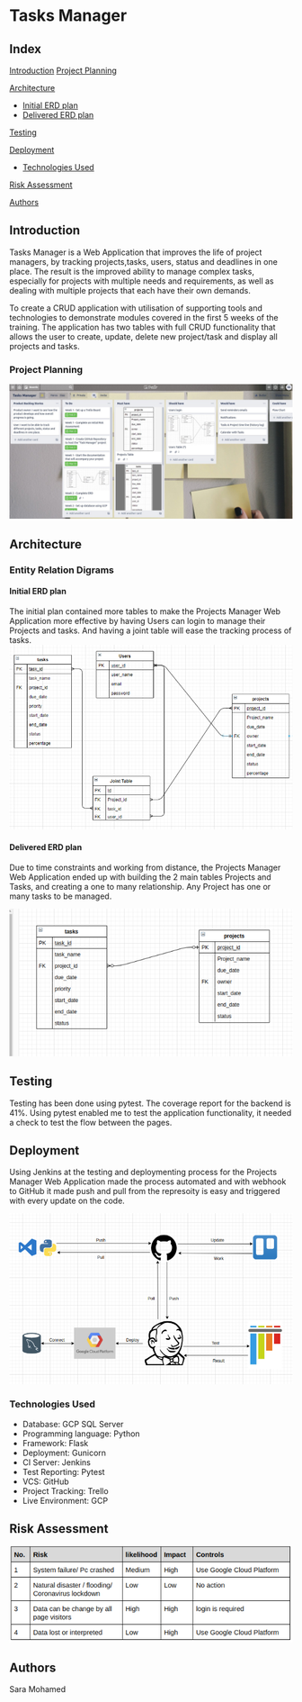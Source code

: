 
# Tasks Manager


## Index
[Introduction](#Introduction)
[Project Planning](#Project_planning)
   
[Architecture](#Architecture)
   * [Initial ERD plan](#Initial_ERD_plan)
   * [Delivered ERD plan](#Delivered_ERD_plan)
	
[Testing](#testing)
     
[Deployment](#depl)
   * [Technologies Used](#tech)
   
[Risk Assessment](#Risk_Assessment)
     
[Authors](#auth)


<a name="Introduction"></a>
## Introduction

Tasks Manager is a Web Application that improves the life of project managers, by tracking projects,tasks, users, status and deadlines in one place.
The result is the improved ability to manage complex tasks, especially for projects with multiple needs and requirements, as well as dealing with multiple projects that each have their own demands.

To create a CRUD application with utilisation of supporting tools and technologies to demonstrate modules covered in the first 5 weeks of the  training. The application has two tables with full CRUD functionality that allows the user to create, update, delete new project/task and display all projects and tasks.


<a name="Project_planning"></a>
### Project Planning
![Trello](/Documentation/Trello.jpg)


<a name="Architecture"></a>
## Architecture
### Entity Relation Digrams

<a name="Initial_ERD_plan"></a>
#### Initial ERD plan
The initial plan contained more tables to make the Projects Manager Web Application  more effective by having Users can login to manage their Projects and tasks. And having a joint table will ease the tracking process of tasks.
![Initial ERD](/Documentation/InitialERD.png)

<a name="Delivered_ERD_plan"></a>
#### Delivered ERD plan
Due to time constraints and working from distance, the Projects Manager Web Application ended up with building the 2 main tables Projects and Tasks, and creating a one to many relationship. Any Project has one or many tasks to be managed.

![DeliveredERD](/Documentation/DeliveredERD.png)

<a name="testing"></a>
## Testing

Testing has been done using pytest. The coverage report for the backend is 41%. Using pytest enabled me to test the application functionality, it needed a check to test the flow between the pages.

<a name="depl"></a>
## Deployment

Using Jenkins at the testing and deploymenting process for the Projects Manager Web Application made the process automated and with webhook to GitHub it made push and pull from the represoity is easy and triggered with every update on the code.

![CIPipline](/Documentation/CIPipline.png)

<a name="tech"></a>
### Technologies Used

* Database: GCP SQL Server
* Programming language: Python
* Framework: Flask
* Deployment: Gunicorn
* CI Server: Jenkins
* Test Reporting: Pytest
* VCS: GitHub
* Project Tracking: Trello
* Live Environment: GCP
 
 <a name="Risk_Assessment"></a>
## Risk Assessment
![RiskAssessment](/Documentation/RiskAssessment.png)

<a name="auth"></a>
## Authors

Sara Mohamed

